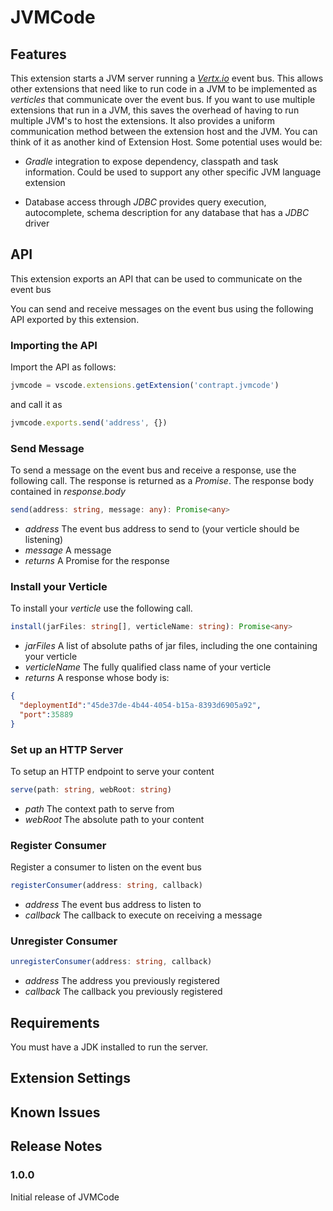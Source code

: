 # JVMCode

## Features

This extension starts a JVM server running a [_Vertx.io_](https://vertx.io/) event bus.  This allows other extensions that need
like to run code in a JVM to be implemented as _verticles_ that communicate over the event bus.  If you want to use multiple extensions that run in a JVM, this saves the overhead of having to
run multiple JVM's to host the extensions.  It also provides a uniform communication method between the extension host and the JVM.  You can think of it as another kind of Extension Host. Some potential uses would be:

* _Gradle_ integration to expose dependency, classpath and task information.  Could be used to support any other specific JVM language extension

* Database access through _JDBC_ provides query execution, autocomplete, schema description for any database that has a _JDBC_ driver

## API
This extension exports an API that can be used to communicate on the 
event bus

You can send and receive messages on the event bus using the following API exported by this extension.

### Importing the API
Import the API as follows:

```typescript
jvmcode = vscode.extensions.getExtension('contrapt.jvmcode')
```

and call it as
```typescript
jvmcode.exports.send('address', {})
```

### Send Message
To send a message on the event bus and receive a response, use the
following call.  The response is returned as a _Promise_.  The response body contained in _response.body_

```typescript
send(address: string, message: any): Promise<any>
```
- _address_ The event bus address to send to (your verticle should be listening)
- _message_ A message
- _returns_ A Promise for the response

### Install your Verticle
To install your _verticle_ use the following call.  

```typescript
install(jarFiles: string[], verticleName: string): Promise<any>
```
- _jarFiles_ A list of absolute paths of jar files, including the one containing your verticle
- _verticleName_ The fully qualified class name of your verticle
- _returns_ A response whose body is:
```json
{
  "deploymentId":"45de37de-4b44-4054-b15a-8393d6905a92",
  "port":35889
}
```
### Set up an HTTP Server
To setup an HTTP endpoint to serve your content
```typescript
serve(path: string, webRoot: string)
```
- _path_ The context path to serve from
- _webRoot_ The absolute path to your content

### Register Consumer
Register a consumer to listen on the event bus
```typescript
registerConsumer(address: string, callback)
```
- _address_ The event bus address to listen to
- _callback_ The callback to execute on receiving a message

### Unregister Consumer
```typescript
unregisterConsumer(address: string, callback)
```
- _address_ The address you previously registered
- _callback_ The callback you previously registered

## Requirements

You must have a JDK installed to run the server.

## Extension Settings

## Known Issues

## Release Notes

### 1.0.0

Initial release of JVMCode
